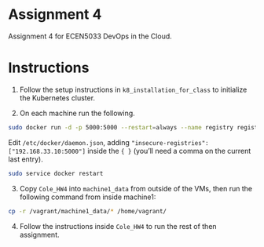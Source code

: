 # Assignment 4

Assignment 4 for ECEN5033 DevOps in the Cloud.

# Instructions

1. Follow the setup instructions in `k8_installation_for_class`
to initialize the Kubernetes cluster.

2. On each machine run the following.

  ```bash
  sudo docker run -d -p 5000:5000 --restart=always --name registry registry:2
  ```

  Edit `/etc/docker/daemon.json`, adding `"insecure-registries":["192.168.33.10:5000"]`
  inside the `{ }` (you’ll need a comma on the current last entry).

  ```bash
  sudo service docker restart
  ```

3. Copy `Cole_HW4` into `machine1_data` from outside of the VMs,
then run the following command from inside machine1:

  ```bash
  cp -r /vagrant/machine1_data/* /home/vagrant/
  ```

4. Follow the instructions inside `Cole_HW4` to run the rest of then
assignment.
